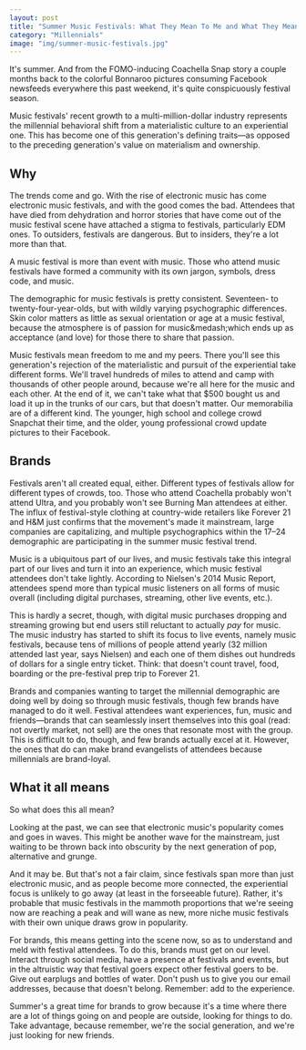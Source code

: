 ```yaml
---
layout: post
title: "Summer Music Festivals: What They Mean To Me and What They Mean to You"
category: "Millennials"
image: "img/summer-music-festivals.jpg"
---
```


<p>It's summer. And from the FOMO-inducing Coachella Snap story a couple months back to the colorful Bonnaroo pictures consuming Facebook newsfeeds everywhere this past weekend, it's quite conspicuously festival season. </p>

<p>Music festivals' recent growth to a multi-million-dollar industry represents the millennial behavioral shift from a materialistic culture to an experiential one. This has become one of this generation's defining traits&mdash;as opposed to the preceding generation's value on materialism and ownership. </p>

<h2>Why</h2>

<p>The trends come and go. With the rise of electronic music has come electronic music festivals, and with the good comes the bad. Attendees that have died from dehydration and horror stories that have come out of the music festival scene have attached a stigma to festivals, particularly EDM ones. To outsiders, festivals are dangerous. But to insiders, they're a lot more than that. </p>

<p>A music festival is more than event with music. Those who attend music festivals have formed a community with its own jargon, symbols, dress code, and music.</p>

<p>The demographic for music festivals is pretty consistent. Seventeen- to twenty-four-year-olds, but with wildly varying psychographic differences. Skin color matters as little as sexual orientation or age at a music festival, because the atmosphere is of passion for music&medash;which ends up as acceptance (and love) for those there to share that passion. </p>

<p>Music festivals mean freedom to me and my peers. There you'll see this generation's rejection of the materialistic and pursuit of the experiential take different forms. We'll travel hundreds of miles to attend and camp with thousands of other people around, because we're all here for the music and each other. At the end of it, we can't take what that $500 bought us and load it up in the trunks of our cars, but that doesn't matter. Our memorabilia are of a different kind. The younger, high school and college crowd Snapchat their time, and the older, young professional crowd update pictures to their Facebook. </p>

<h2>Brands</h2>

<p>Festivals aren't all created equal, either. Different types of festivals allow for different types of crowds, too. Those who attend Coachella probably won't attend Ultra, and you probably won't see Burning Man attendees at either. The influx of festival-style clothing at country-wide retailers like Forever 21 and H&amp;M just confirms that the movement's made it mainstream, large companies are capitalizing, and multiple psychographics within the 17&ndash;24 demographic are participating in the summer music festival trend. </p>

<p>Music is a ubiquitous part of our lives, and music festivals take this integral part of our lives and turn it into an experience, which music festival attendees don't take lightly. According to Nielsen's 2014 Music Report, attendees spend more than typical music listeners on all forms of music overall (including digital purchases, streaming, other live events, etc.). </p>

<p>This is hardly a secret, though, with digital music purchases dropping and streaming growing but end users still reluctant to actually <em>pay</em> for music. The music industry has started to shift its focus to live events, namely music festivals, because tens of millions of people attend yearly (32 million attended last year, says Nielsen) and each one of them dishes out hundreds of dollars for a single entry ticket. Think: that doesn't count travel, food, boarding or the pre-festival prep trip to Forever 21.</p>

<p>Brands and companies wanting to target the millennial demographic are doing well by doing so through music festivals, though few brands have managed to do it well. Festival attendees want experiences, fun, music and friends&mdash;brands that can seamlessly insert themselves into this goal (read: not overtly market, not sell) are the ones that resonate most with the group. This is difficult to do, though, and few brands actually excel at it. However, the ones that do can make brand evangelists of attendees because millennials are brand-loyal.</p>

<h2>What it all means</h2>

<p>So what does this all mean?</p>

<p>Looking at the past, we can see that electronic music's popularity comes and goes in waves. This might be another wave for the mainstream, just waiting to be thrown back into obscurity by the next generation of pop, alternative and grunge. </p>

<p>And it may be. But that's not a fair claim, since festivals span more than just electronic music, and as people become more connected, the experiential focus is unlikely to go away (at least in the forseeable future). Rather, it's probable that music festivals in the mammoth proportions that we're seeing now are reaching a peak and will wane as new, more niche music festivals with their own unique draws grow in popularity. </p>

<p>For brands, this means getting into the scene now, so as to understand and meld with festival attendees. To do this, brands must get on our level. Interact through social media, have a presence at festivals and events, but in the altruistic way that festival goers expect other festival goers to be. Give out earplugs and bottles of water. Don't push us to give you our email addresses, because that doesn't belong. Remember: add to the experience.</p>

<p>Summer's a great time for brands to grow because it's a time where there are a lot of things going on and people are outside, looking for things to do. Take advantage, because remember, we're the social generation, and we're just looking for new friends.</p>

